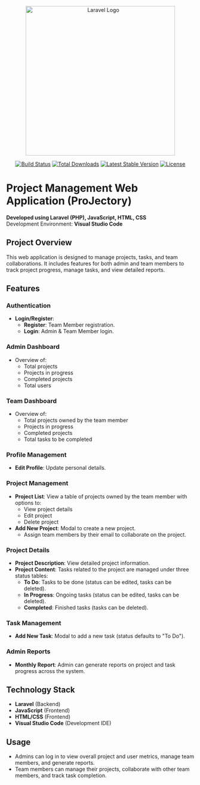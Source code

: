 <p align="center"><a href="https://laravel.com" target="_blank"><img src="https://raw.githubusercontent.com/laravel/art/master/logo-lockup/5%20SVG/2%20CMYK/1%20Full%20Color/laravel-logolockup-cmyk-red.svg" width="400" alt="Laravel Logo"></a></p>

<p align="center">
<a href="https://github.com/laravel/framework/actions"><img src="https://github.com/laravel/framework/workflows/tests/badge.svg" alt="Build Status"></a>
<a href="https://packagist.org/packages/laravel/framework"><img src="https://img.shields.io/packagist/dt/laravel/framework" alt="Total Downloads"></a>
<a href="https://packagist.org/packages/laravel/framework"><img src="https://img.shields.io/packagist/v/laravel/framework" alt="Latest Stable Version"></a>
<a href="https://packagist.org/packages/laravel/framework"><img src="https://img.shields.io/packagist/l/laravel/framework" alt="License"></a>
</p>

# Project Management Web Application (ProJectory)

**Developed using Laravel (PHP), JavaScript, HTML, CSS**  
Development Environment: **Visual Studio Code**

## Project Overview
This web application is designed to manage projects, tasks, and team collaborations. It includes features for both admin and team members to track project progress, manage tasks, and view detailed reports.

## Features

### Authentication
- **Login/Register**:
  - **Register**: Team Member registration.
  - **Login**: Admin & Team Member login.

### Admin Dashboard
- Overview of:
  - Total projects
  - Projects in progress
  - Completed projects
  - Total users

### Team Dashboard
- Overview of:
  - Total projects owned by the team member
  - Projects in progress
  - Completed projects
  - Total tasks to be completed

### Profile Management
- **Edit Profile**: Update personal details.

### Project Management
- **Project List**: View a table of projects owned by the team member with options to:
  - View project details
  - Edit project
  - Delete project
- **Add New Project**: Modal to create a new project.
  - Assign team members by their email to collaborate on the project.

### Project Details
- **Project Description**: View detailed project information.
- **Project Content**: Tasks related to the project are managed under three status tables:
  - **To Do**: Tasks to be done (status can be edited, tasks can be deleted).
  - **In Progress**: Ongoing tasks (status can be edited, tasks can be deleted).
  - **Completed**: Finished tasks (tasks can be deleted).

### Task Management
- **Add New Task**: Modal to add a new task (status defaults to "To Do").
  
### Admin Reports
- **Monthly Report**: Admin can generate reports on project and task progress across the system.

## Technology Stack
- **Laravel** (Backend)
- **JavaScript** (Frontend)
- **HTML/CSS** (Frontend)
- **Visual Studio Code** (Development IDE)

## Usage
- Admins can log in to view overall project and user metrics, manage team members, and generate reports.
- Team members can manage their projects, collaborate with other team members, and track task completion.
